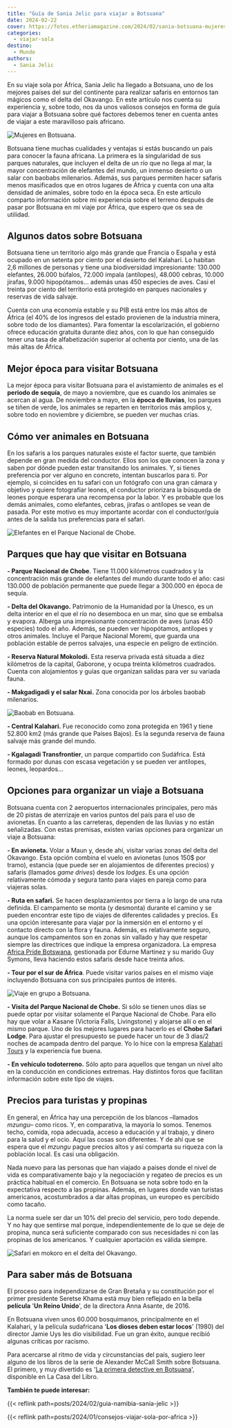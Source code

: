 ```yaml
---
title: "Guía de Sania Jelic para viajar a Botsuana"
date: 2024-02-22
cover: https://fotos.etheriamagazine.com/2024/02/sania-botsuana-mujeres.jpg
categories: 
  - viajar-sola
destino: 
  - Mundo
authors: 
  - Sania Jelic
---
```


En su viaje sola por África, Sania Jelic ha llegado a Botsuana, uno de los mejores 
países del sur del continente para realizar safaris en entornos tan mágicos como el 
delta del Okavango. En este artículo nos cuenta su experiencia y, sobre todo, nos da 
unos valiosos consejos en forma de guía para viajar a Botsuana sobre qué factores 
debemos tener en cuenta antes de viajar a este maravilloso país africano. 

![Mujeres en Botsuana.](https://fotos.etheriamagazine.com/2024/02/sania-botsuana-mujeres.jpg "Mujeres en Botsuana. © Sania Jelic.")

Botsuana tiene muchas cualidades y ventajas si estás buscando un país para conocer la 
fauna africana. La primera es la singularidad de sus parques naturales, que incluyen el 
delta de un río que no llega al mar, la mayor concentración de elefantes del mundo, un 
inmenso desierto o un salar con baobabs milenarios. Además, sus parques permiten hacer 
safaris menos masificados que en otros lugares de África y cuenta con una alta densidad 
de animales, sobre todo en la época seca. En este artículo comparto información sobre mi 
experiencia sobre el terreno después de pasar por Botsuana en mi viaje por África, que 
espero que os sea de utilidad. 

## Algunos datos sobre Botsuana

Botsuana tiene un territorio algo más grande que Francia o España y está ocupado en un 
setenta por ciento por el desierto del Kalahari. Lo habitan 2,6 millones de personas y 
tiene una biodiversidad impresionante: 130.000 elefantes, 26.000 búfalos, 72.000 impala 
(antílopes), 48.000 cebras, 10.000 jirafas, 9.000 hipopótamos… además unas 450 especies 
de aves. Casi el treinta por ciento del territorio está protegido en parques nacionales 
y reservas de vida salvaje. 

Cuenta con una economía estable y su PIB está entre los más altos de África (el 40% de 
los ingresos del estado provienen de la industria minera, sobre todo de los diamantes). 
Para fomentar la escolarización, el gobierno ofrece educación gratuita durante diez 
años, con lo que han conseguido tener una tasa de alfabetización superior al ochenta por 
ciento, una de las más altas de África. 

## Mejor época para visitar Botsuana

La mejor época para visitar Botsuana para el avistamiento de animales es el **periodo de 
sequía**, de mayo a noviembre, que es cuando los animales se acercan al agua. De 
noviembre a mayo, en la **época de lluvias**, los parques se tiñen de verde, los 
animales se reparten en territorios más amplios y, sobre todo en noviembre y diciembre, 
se pueden ver muchas crías. 

## Cómo ver animales en Botsuana

En los safaris a los parques naturales existe el factor suerte, que también depende en 
gran medida del conductor. Ellos son los que conocen la zona y saben por dónde pueden 
estar transitando los animales. Y, si tienes preferencia por ver alguno en concreto, 
intentan buscarlos para ti. Por ejemplo, si coincides en tu safari con un fotógrafo con 
una gran cámara y objetivo y quiere fotografiar leones, el conductor priorizara la 
búsqueda de leones porque esperara una recompensa por la labor. Y es probable que los 
demás animales, como elefantes, cebras, jirafas o antílopes se vean de pasada. Por este 
motivo es muy importante acordar con el conductor/guía antes de la salida tus 
preferencias para el safari. 

![Elefantes en el Parque Nacional de Chobe.](https://fotos.etheriamagazine.com/2024/02/botsuana-sania-elefantes.jpg "Elefantes en el Parque Nacional de Chobe. © Sania Jelic.")

## Parques que hay que visitar en Botsuana

**- Parque Nacional de Chobe**. Tiene 11.000 kilómetros cuadrados y la concentración más 
grande de elefantes del mundo durante todo el año: casi 130.000 de población permanente 
que puede llegar a 300.000 en época de sequía. 

**- Delta del Okavango.** Patrimonio de la Humanidad por la Unesco, es un delta interior 
en el que el río no desemboca en un mar, sino que se embalsa y evapora. Alberga una 
impresionante concentración de aves (unas 450 especies) todo el año. Además, se pueden 
ver hipopótamos, antílopes y otros animales. Incluye el Parque Nacional Moremi, que 
guarda una población estable de perros salvajes, una especie en peligro de extinción. 

**- Reserva Natural Mokolodi.** Esta reserva privada está situada a diez kilómetros de 
la capital, Gaborone, y ocupa treinta kilómetros cuadrados. Cuenta con alojamientos y 
guías que organizan salidas para ver su variada fauna. 

**- Makgadigadi y el salar Nxai.** Zona conocida por los árboles baobab milenarios. 

![Baobab en Botsuana.](https://fotos.etheriamagazine.com/2024/02/sania-botsuana-baobab.jpg "Baobab en Botsuana. © Sania Jelic.")

**- Central Kalahari.** Fue reconocido como zona protegida en 1961 y tiene 52.800 km2 
(más grande que Países Bajos). Es la segunda reserva de fauna salvaje más grande del 
mundo. 

**- Kgalagadi Transfrontier**, un parque compartido con Sudáfrica. Está formado por 
dunas con escasa vegetación y se pueden ver antílopes, leones, leopardos… 

## Opciones para organizar un viaje a Botsuana

Botsuana cuenta con 2 aeropuertos internacionales principales, pero más de 20 pistas de 
aterrizaje en varios puntos del país para el uso de avionetas. En cuanto a las 
carreteras, dependen de las lluvias y no están señalizadas. Con estas premisas, existen 
varias opciones para organizar un viaje a Botsuana: 

**- En avioneta.** Volar a Maun y, desde ahí, visitar varias zonas del delta del 
Okavango. Esta opción combina el vuelo en avionetas (unos 150$ por tramo), estancia (que 
puede ser en alojamientos de diferentes precios) y safaris (llamados _game drives_) 
desde los _lodges_. Es una opción relativamente cómoda y segura tanto para viajes en 
pareja como para viajeras solas. 

**- Ruta en safari.** Se hacen desplazamientos por tierra a lo largo de una ruta 
definida. El campamento se monta (y desmonta) durante el camino y se pueden encontrar 
este tipo de viajes de diferentes calidades y precios. Es una opción interesante para 
viajar por la inmersión en el entorno y el contacto directo con la flora y fauna. 
Además, es relativamente seguro, aunque los campamentos son en zonas sin vallado y hay 
que respetar siempre las directrices que indique la empresa organizadora. La empresa 
[Africa Pride Botswana](https://africapridebotswana.com/), gestionada por Edurne 
Martinez y su marido Guy Symons, lleva haciendo estos safaris desde hace treinta años. 

**- Tour por el sur de África**. Puede visitar varios países en el mismo viaje 
incluyendo Botsuana con sus principales puntos de interés. 

![Viaje en grupo a Botsuana.](https://fotos.etheriamagazine.com/2024/02/botsuana-sania-viaje-grupo.jpg "Viaje en grupo a Botsuana. © Sania Jelic.")

**- Visita del Parque Nacional de Chobe.** Si sólo se tienen unos días se puede optar 
por visitar solamente el Parque Nacional de Chobe. Para ello hay que volar a Kasane 
(Victoria Falls, Livingstone) y alojarse allí o en el mismo parque. Uno de los mejores 
lugares para hacerlo es el **Chobe Safari Lodge**. Para ajustar el presupuesto se puede 
hacer un tour de 3 días/2 noches de acampada dentro del parque. Yo lo hice con la 
empresa [Kalahari Tours](https://kalaharichobe.com/) y la experiencia fue buena. 

**- En vehículo todoterreno.** Sólo apto para aquellos que tengan un nivel alto en la 
conducción en condiciones extremas. Hay distintos foros que facilitan información sobre 
este tipo de viajes. 

## Precios para turistas y propinas

En general, en África hay una percepción de los blancos –llamados _mzungu_– como ricos. 
Y, en comparativa, la mayoría lo somos. Tenemos techo, comida, ropa adecuada, acceso a 
educación y al trabajo, y dinero para la salud y el ocio. Aquí las cosas son diferentes. 
Y de ahí que se espera que el _mzungu_ pague precios altos y así comparta su riqueza con 
la población local. Es casi una obligación. 

Nada nuevo para las personas que han viajado a países donde el nivel de vida es 
comparativamente bajo y la negociación y regateo de precios es un práctica habitual en 
el comercio. En Botsuana se nota sobre todo en la expectativa respecto a las propinas. 
Además, en lugares donde van turistas americanos, acostumbrados a dar altas propinas, un 
europeo es percibido como tacaño. 

La norma suele ser dar un 10% del precio del servicio, pero todo depende. Y no hay que 
sentirse mal porque, independientemente de lo que se deje de propina, nunca será 
suficiente comparado con sus necesidades ni con las propinas de los americanos. Y 
cualquier aportación es válida siempre. 

![Safari en mokoro en el delta del Okavango.](https://fotos.etheriamagazine.com/2024/02/botsuana-sania-delta-okavango.jpg "Safari en mokoro en el delta del Okavango. © Sania Jelic.")

## Para saber más de Botsuana

El proceso para independizarse de Gran Bretaña y su constitución por el primer 
presidente Seretse Khama está muy bien reflejado en la bella **película** '**Un Reino 
Unido**', de la directora Anna Asante, de 2016. 

En Botsuana viven unos 60.000 bosquimanos, principalmente en el Kalahari, y la película 
sudafricana '**Los dioses deben estar locos**' (1980) del director Jamie Uys les dio 
visibilidad. Fue un gran éxito, aunque recibió algunas críticas por racismo. 

Para acercarse al ritmo de vida y circunstancias del país, sugiero leer alguno de los 
libros de la serie de Alexander McCall Smith sobre Botsuana. El primero, y muy divertido 
es '[La primera detective en 
Botsuana](https://www.casadellibro.com/libro-la-primera-detective-de-botsuana/9788496525191/1031827)', 
disponible en La Casa del Libro. 

**También te puede interesar:** 

{{< reflink path=posts/2024/02/guia-namibia-sania-jelic >}} 

{{< reflink path=posts/2024/01/consejos-viajar-sola-por-africa >}}

